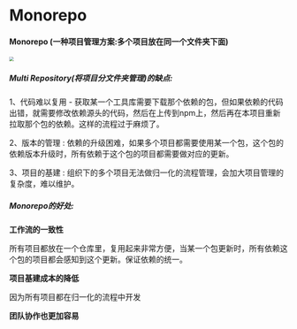 # Monorepo

#### Monorepo (一种项目管理方案:多个项目放在同一个文件夹下面)

<img src="https://p3-juejin.byteimg.com/tos-cn-i-k3u1fbpfcp/75a56317bdf94794a8b29f6cd184c888~tplv-k3u1fbpfcp-watermark.awebp" style="zoom:50%;" />

##### Multi Repository(将项目分文件夹管理)的缺点: 

1、代码难以复用  - 获取某一个工具库需要下载那个依赖的包，但如果依赖的代码出错，就需要修改依赖源头的代码，然后在上传到npm上，然后再在本项目重新拉取那个包的依赖。这样的流程过于麻烦了。

2、版本的管理 : 依赖的升级困难，如果多个项目都需要使用某一个包，这个包的依赖版本升级时，所有依赖于这个包的项目都需要做对应的更新。

3、项目的基建 : 组织下的多个项目无法做归一化的流程管理，会加大项目管理的复杂度，难以维护。
 


##### Monorepo的好处:

**工作流的一致性**

所有项目都放在一个仓库里，复用起来非常方便，当某一个包更新时，所有依赖这个包的项目都会感知到这个更新。保证依赖的统一。

**项目基建成本的降低**

因为所有项目都在归一化的流程中开发

**团队协作也更加容易**















